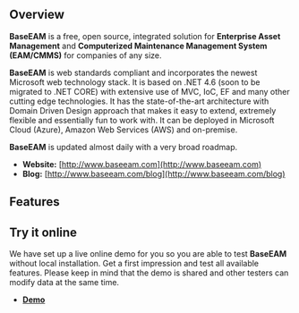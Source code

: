 ## Overview

**BaseEAM** is a free, open source, integrated solution for **Enterprise Asset Management** and **Computerized Maintenance Management System (EAM/CMMS)** for companies of any size. 

**BaseEAM** is web standards compliant and incorporates the newest Microsoft web technology stack. It is based on .NET 4.6 (soon to be migrated to .NET CORE) with extensive use of MVC, IoC, EF and many other cutting edge technologies. It has the state-of-the-art architecture with Domain Driven Design approach that makes it easy to extend, extremely flexible and essentially fun to work with. It can be deployed in Microsoft Cloud (Azure), Amazon Web Services (AWS) and on-premise.

**BaseEAM** is updated almost daily with a very broad roadmap.

* **Website:** [http://www.baseeam.com](http://www.baseeam.com)
* **Blog:** [http://www.baseeam.com/blog](http://www.baseeam.com/blog)

## Features

## Try it online

We have set up a live online demo for you so you are able to test **BaseEAM** without local installation. Get a first impression and test all available features. Please keep in mind that the demo is shared and other testers can modify data at the same time.

* [**Demo**](http://app.baseeam.com)

